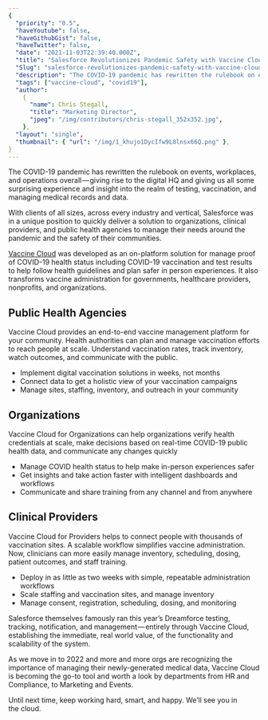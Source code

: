 ```yaml
---
{
  "priority": "0.5",
  "haveYoutube": false,
  "haveGithubGist": false,
  "haveTwitter": false,
  "date": "2021-11-03T22:39:40.000Z",
  "title": "Salesforce Revolutionizes Pandemic Safety with Vaccine Cloud",
  "Slug": "salesforce-revolutionizes-pandemic-safety-with-vaccine-cloud",
  "description": "The COVID-19 pandemic has rewritten the rulebook on events, workplaces, and operations overall — giving rise to the digital HQ and giving us all some surprising experience and insight into the realm of testing, vaccination, and managing medical records and data..",
  "tags": ["vaccine-cloud", "covid19"],
  "author":
    {
      "name": Chris Stegall,
      "title": "Marketing Director",
      "jpeg": "/img/contributors/chris-stegall_352x352.jpg",
    },
  "layout": "single",
  "thumbnail": { "url": "/img/1_khujo1DycIfw9L8lnsx66Q.png" },
}
---
```


The COVID-19 pandemic has rewritten the rulebook on events, workplaces, and operations overall — giving rise to the digital HQ and giving us all some surprising experience and insight into the realm of testing, vaccination, and managing medical records and data.

With clients of all sizes, across every industry and vertical, Salesforce was in a unique position to quickly deliver a solution to organizations, clinical providers, and public health agencies to manage their needs around the pandemic and the safety of their communities.

[Vaccine Cloud](https://www.salesforce.com/products/vaccine-cloud/overview/) was developed as an on-platform solution for manage proof of COVID-19 health status including COVID-19 vaccination and test results to help follow health guidelines and plan safer in person experiences. It also transforms vaccine administration for governments, healthcare providers, nonprofits, and organizations.

## Public Health Agencies

Vaccine Cloud provides an end-to-end vaccine management platform for your community. Health authorities can plan and manage vaccination efforts to reach people at scale. Understand vaccination rates, track inventory, watch outcomes, and communicate with the public.

- Implement digital vaccination solutions in weeks, not months
- Connect data to get a holistic view of your vaccination campaigns
- Manage sites, staffing, inventory, and outreach in your community

## Organizations

Vaccine Cloud for Organizations can help organizations verify health credentials at scale, make decisions based on real-time COVID-19 public health data, and communicate any changes quickly

- Manage COVID health status to help make in-person experiences safer
- Get insights and take action faster with intelligent dashboards and workflows
- Communicate and share training from any channel and from anywhere

## Clinical Providers

Vaccine Cloud for Providers helps to connect people with thousands of vaccination sites. A scalable workflow simplifies vaccine administration. Now, clinicians can more easily manage inventory, scheduling, dosing, patient outcomes, and staff training.

- Deploy in as little as two weeks with simple, repeatable administration workflows
- Scale staffing and vaccination sites, and manage inventory
- Manage consent, registration, scheduling, dosing, and monitoring

Salesforce themselves famously ran this year’s Dreamforce testing, tracking, notification, and management — entirely through Vaccine Cloud, establishing the immediate, real world value, of the functionality and scalability of the system.

As we move in to 2022 and more and more orgs are recognizing the importance of managing their newly-generated medical data, Vaccine Cloud is becoming the go-to tool and worth a look by departments from HR and Compliance, to Marketing and Events.

Until next time, keep working hard, smart, and happy. We’ll see you in the cloud.
